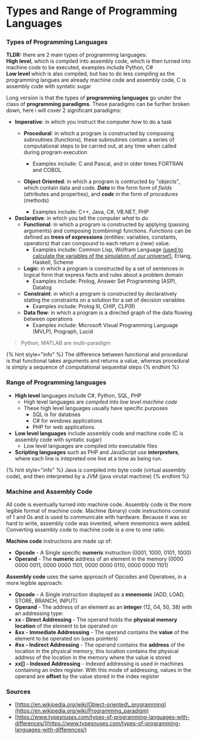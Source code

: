# Types and Range of Programming Languages

### Types of Programming Languages

**TLDR:** there are 2 main types of programming languages:  
**High level**, which is compiled into assembly code, which is then turned into machine code to be executed, examples include Python, C\#  
**Low level** which is also compiled, but has to do less compiling as the programming langues are already machine code and assembly code, C is assembly code with syntatic sugar

Long version is that the types of **programming languages** go under the class of **programming** **paradigms**. These paradigms can be further broken down, here i will cover 2 significant paradigms:

* **Imperative**: in which you instruct the computer _how_ to do a task
  * **Procedural**: in which a program is constructed by composing subroutines \(functions\), these subroutines contain a series of computational steps to be carried out, at any time when called during program execution
    * Examples include: C and Pascal, and in older times FORTRAN and COBOL.
  * **Object Oriented**: in which a program is contructed by "_objects_", which contain data and code. _**Data**_ in the form form of _fields_ \(attributes and properties\), and _**code**_ in the form of _procedures_ \(methods\)

    * Examples include: C++, Java, C\#, VB.NET, PHP
* **Declarative**: in which you tell the computer _what_ to do
  * **Functional**: in which a program is constructed by applying \(passing arguments\) and composing \(combining\) functions. _Functions_ can be defined as **trees of expressions** \(entities: variables, constants, operators\) that can compound to each return a \(new\) value.
    * Examples include: Common Lisp, Wolfram Language [\(used to calculate the variables of the simulation of our universe!\)](https://www.youtube.com/watch?v=-t1_ffaFXao), Erlang, Haskell, Scheme
  * **Logic**: in which a program is constructed by a set of sentences in logical form that express facts and rules about a problem domain
    * Examples include: Prolog, Answer Set Programming \(ASP\), Datalog
  * **Constraint**: in which a program is constructed by declaratively stating the constraints on a solution for a set of decision variables
    * Examples include: Prolog III, CHIP, CLP\(R\)
  * **Data flow**: in which a program is a directed graph of the data flowing between operations
    * Examples include: Microsoft Visual Programming Language \(MVLP\), Prograph, Lucid

> Python, MATLAB are multi-paradigm

{% hint style="info" %}
The difference between functional and procedural is that functional takes arguments and returns a value, whereas procedural is simply a sequence of computational sequential steps
{% endhint %}

### Range of Programming languages

* **High level** languages include C\#, Python, SQL, PHP
  * High level languages are _compiled into low level machine code_
  * These high level languages usually have specific purposes
    * SQL is for databses
    * C\# for windows applications
    * PHP for web applications. 
* **Low level languages** include assembly code and machine code \(C is assembly code with syntatic sugar\)
  * Low level languages are compiled into executable files
* **Scripting languages** such as PHP and JavaScript use **interpreters**, where each line is intepreted one line at a time as being run.

{% hint style="info" %}
Java is compiled into byte code \(virtual assembly code\), and then interpreted by a JVM \(java virutal machine\)
{% endhint %}

### Machine and Assembly Code

All code is eventually turned into machine code. Assembly code is the more legible format of machine code. Machine \(binary\) code instructions consist of 1 and 0s and is used to communicate with hardware. Because it was so hard to write, assembly code was invented, where mnemonics were added. Converting assembly code to machine code is a one to one ratio.

 **Machine code** instructions are made up of:

* **Opcode** - A Single specific **numeric** instruction \(0001, 1000, 0101, 1000\)
* **Operand** - The **numeric** address of an element in the memory \(0000 0000 0011, 0000 0000 1101, 0000 0000 0110, 0000 0000 1101\)

**Assembly code** uses the same approach of Opcodes and Operatoes, in a more legible approach:

*  **Opcode** - A Single instruction displayed as a **mnemonic** \(ADD, LOAD, STORE, BRANCH, INPUT\)
*  **Operand** - The address of an element as an **integer** \(12, 04, 50, 38\) with an addressing type: 
  * **xx - Direct Addressing** - The operand holds the **physical memory location** of the element to be operated on 
  * **&xx - Immediate Addresssing** - The operand contains the **value** of the element to be operated on  \(uses pointers\)
  * **\#xx - Indirect Addressing** - The operand contains the **address** of the location in the physical memory, this location contains the physical address of the location in the memory where the value is stored 
  * **xx\[\] - Indexed Addressing** - Indexed addressing is used in machines containing an index register. With this mode of addressing, values in the operand are **offset** by the value stored in the index register

### Sources

* [https://en.wikipedia.org/wiki/Object-oriented\_programming](https://en.wikipedia.org/wiki/Programming_paradigm)
* [https://www.typesnuses.com/types-of-programming-languages-with-differences/](https://www.typesnuses.com/types-of-programming-languages-with-differences/)


